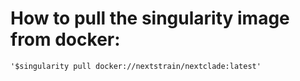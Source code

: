 # How to pull the singularity image from docker:
	'$singularity pull docker://nextstrain/nextclade:latest'
